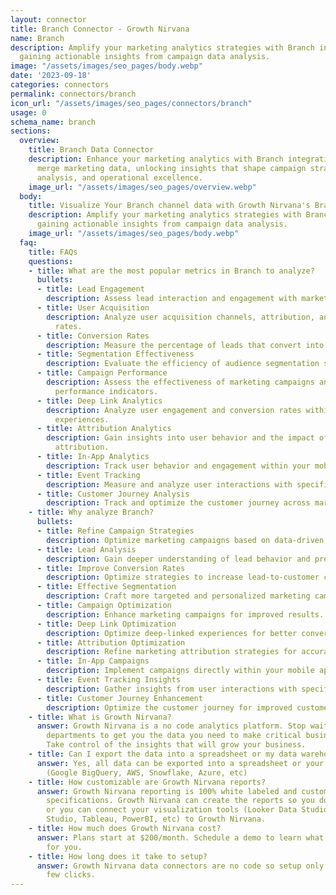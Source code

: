 ```yaml
---
layout: connector
title: Branch Connector - Growth Nirvana
name: Branch
description: Amplify your marketing analytics strategies with Branch integration,
  gaining actionable insights from campaign data analysis.
image: "/assets/images/seo_pages/body.webp"
date: '2023-09-18'
categories: connectors
permalink: connectors/branch
icon_url: "/assets/images/seo_pages/connectors/branch"
usage: 0
schema_name: branch
sections:
  overview:
    title: Branch Data Connector
    description: Enhance your marketing analytics with Branch integration. Seamlessly
      merge marketing data, unlocking insights that shape campaign strategies, lead
      analysis, and operational excellence.
    image_url: "/assets/images/seo_pages/overview.webp"
  body:
    title: Visualize Your Branch channel data with Growth Nirvana's Branch Connector
    description: Amplify your marketing analytics strategies with Branch integration,
      gaining actionable insights from campaign data analysis.
    image_url: "/assets/images/seo_pages/body.webp"
  faq:
    title: FAQs
    questions:
    - title: What are the most popular metrics in Branch to analyze?
      bullets:
      - title: Lead Engagement
        description: Assess lead interaction and engagement with marketing materials.
      - title: User Acquisition
        description: Analyze user acquisition channels, attribution, and conversion
          rates.
      - title: Conversion Rates
        description: Measure the percentage of leads that convert into customers.
      - title: Segmentation Effectiveness
        description: Evaluate the efficiency of audience segmentation strategies.
      - title: Campaign Performance
        description: Assess the effectiveness of marketing campaigns and track key
          performance indicators.
      - title: Deep Link Analytics
        description: Analyze user engagement and conversion rates within deep-linked
          experiences.
      - title: Attribution Analytics
        description: Gain insights into user behavior and the impact of marketing
          attribution.
      - title: In-App Analytics
        description: Track user behavior and engagement within your mobile app.
      - title: Event Tracking
        description: Measure and analyze user interactions with specific events.
      - title: Customer Journey Analysis
        description: Track and optimize the customer journey across marketing touchpoints.
    - title: Why analyze Branch?
      bullets:
      - title: Refine Campaign Strategies
        description: Optimize marketing campaigns based on data-driven insights.
      - title: Lead Analysis
        description: Gain deeper understanding of lead behavior and preferences.
      - title: Improve Conversion Rates
        description: Optimize strategies to increase lead-to-customer conversion rates.
      - title: Effective Segmentation
        description: Craft more targeted and personalized marketing campaigns.
      - title: Campaign Optimization
        description: Enhance marketing campaigns for improved results.
      - title: Deep Link Optimization
        description: Optimize deep-linked experiences for better conversion rates.
      - title: Attribution Optimization
        description: Refine marketing attribution strategies for accurate measurement.
      - title: In-App Campaigns
        description: Implement campaigns directly within your mobile app.
      - title: Event Tracking Insights
        description: Gather insights from user interactions with specific events.
      - title: Customer Journey Enhancement
        description: Optimize the customer journey for improved customer experiences.
    - title: What is Growth Nirvana?
      answer: Growth Nirvana is a no code analytics platform. Stop waiting for other
        departments to get you the data you need to make critical business decisions.
        Take control of the insights that will grow your business.
    - title: Can I export the data into a spreadsheet or my data warehouse?
      answer: Yes, all data can be exported into a spreadsheet or your data warehouse
        (Google BigQuery, AWS, Snowflake, Azure, etc)
    - title: How customizable are Growth Nirvana reports?
      answer: Growth Nirvana reporting is 100% white labeled and customized to your
        specifications. Growth Nirvana can create the reports so you don’t have to
        or you can connect your visualization tools (Looker Data Studio/Google Data
        Studio, Tableau, PowerBI, etc) to Growth Nirvana.
    - title: How much does Growth Nirvana cost?
      answer: Plans start at $200/month. Schedule a demo to learn what plan is best
        for you.
    - title: How long does it take to setup?
      answer: Growth Nirvana data connectors are no code so setup only requires a
        few clicks.
---
```

